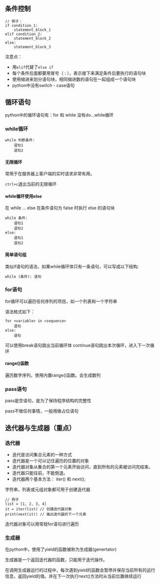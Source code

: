 ## 条件控制 ## 

```
// 例子：
if condition_1:
    statement_block_1
elif condition_2:
    statement_block_2
else:
    statement_block_3
```

注意点：
- 用`elif`代替了`else if`
- 每个条件后面都要用冒号（ : ），表示接下来满足条件后要执行的语句块
- 使用缩进来划分语句块，相同缩进数的语句在一起组成一个语句块
- python中没有switch - case语句

## 循环语句 ## 
python中的循环语句有：for 和 while
没有do...while循环

### while循环 ### 
```
while 判断条件:
	语句1
	语句2
```

#### 无限循环 ####
常用于在服务器上客户端的实时请求非常有用。

`ctrl+c`退出当前的无限循环

#### while循环使用else #### 
在 while … else 在条件语句为 false 时执行 else 的语句块

```
while 条件:
	语句1
	语句2
else:
	语句1
	语句2
```

#### 简单语句组 #### 
类似if语句的语法，如果while循环体只有一条语句，可以写成以下结构:
```
while (条件): 语句
```

### for语句 ### 
for循环可以遍历任何序列的项目，如一个列表和一个字符串

语法格式如下：
```
for <variable> in <sequence>
	语句
else: 
	语句
```

可以使用break语句跳出当前循环体
continue语句跳出本次循环，进入下一次循环

#### range()函数 ### 
遍历数字序列，使用内置range()函数。会生成数列

### pass语句 ### 
pass是空语句，是为了保持程序结构的完整性

pass不做任何事情，一般用做占位语句


## 迭代器与生成器（重点） ## 

### 迭代器 ### 
- 迭代是访问集合元素的一种方式
- 迭代器是一个可以记住遍历的位置的对象
- 迭代器对象从集合的第一个元素开始访问，直到所有的元素被访问完结束。
- 迭代器只能往前，不能倒退。
- 迭代器两个基本方法： iter() 和 next();

字符串，列表或元组对象都可用于创建迭代器

```
// 例子
list = [1, 2, 3, 4]
it = iter(list) // 创建迭代器对象
print(next(it)) // 输出迭代器的下一个元素
```

迭代器对象可以用常规for语句进行遍历

### 生成器 ### 
在python中，使用了yield的函数被称为生成器(genertator)

生成器是一个返回迭代器的函数，只能用于迭代操作。

在调用生成器运行的过程中，每次遇到yield的函数会暂停并保存当前所有的运行信息，返回yield的值。并在下一次执行next()方法时从当前位置继续运行